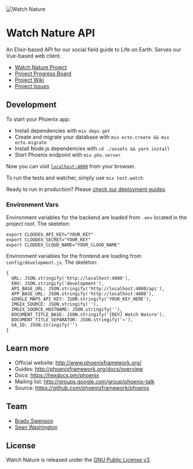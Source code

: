 ![Watch Nature](https://d3vv6lp55qjaqc.cloudfront.net/items/431I0r241o3d2J1S1625/logo%20name%20slogan%20on%20white%20900%20wide.png)

# Watch Nature API
An Elixir-based API for our social field guide to Life on Earth. Serves our Vue-based web client.

- [Watch Nature Project](https://watchnature.co)
- [Project Progress Board](https://github.com/WatchNature/watchnature-web/projects/1)
- [Project Wiki](https://github.com/WatchNature/watchnature-web/wiki)
- [Project Issues](https://github.com/WatchNature/watchnature-web/issues)

## Development

To start your Phoenix app:

  * Install dependencies with `mix deps.get`
  * Create and migrate your database with `mix ecto.create && mix ecto.migrate`
  * Install Node.js dependencies with `cd ./assets && yarn install`
  * Start Phoenix endpoint with `mix phx.server`

Now you can visit [`localhost:4000`](http://localhost:4000) from your browser.

To run the tests and watcher, simply use `mix test.watch`.

Ready to run in production? Please [check our deployment guides](http://www.phoenixframework.org/docs/deployment).

### Environment Vars

Environment variables for the backend are loaded from `.env` located in the project root. The skeleton:

```
export CLOUDEX_API_KEY="YOUR_KEY"
export CLOUDEX_SECRET="YOUR_KEY"
export CLOUDEX_CLOUD_NAME="YOUR_CLOUD_NAME"
```

Environment variables for the frontend are loading from `config/development.js`. The skeleton:

```
{
  URL: JSON.stringify('http://localhost:4000'),
  ENV: JSON.stringify('development'),
  API_BASE_URL: JSON.stringify('http://localhost:4000/api'),
  APP_BASE_URL: JSON.stringify('http://localhost:4000'),
  GOOGLE_MAPS_API_KEY: JSON.stringify('YOUR_KEY_HERE'),
  IMGIX_SOURCE: JSON.stringify(''),
  IMGIX_SOURCE_HOSTNAME: JSON.stringify(''),
  DOCUMENT_TITLE_BASE: JSON.stringify('[DEV] Watch Nature'),
  DOCUMENT_TITLE_SEPARATOR: JSON.stringify('»'),
  GA_ID: JSON.stringify('')
}
```

## Learn more

  * Official website: http://www.phoenixframework.org/
  * Guides: http://phoenixframework.org/docs/overview
  * Docs: https://hexdocs.pm/phoenix
  * Mailing list: http://groups.google.com/group/phoenix-talk
  * Source: https://github.com/phoenixframework/phoenix

## Team

- [Brady Swenson](https://github.com/orgs/WatchNature/people/bradyswenson)
- [Sean Washington](https://github.com/orgs/WatchNature/people/seanwash)

## License
Watch Nature is released under the [GNU Public License v3](https://opensource.org/licenses/GPL-3.0).

